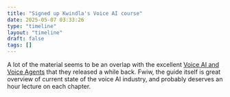 ```yaml
---
title: "Signed up Kwindla's Voice AI course"
date: 2025-05-07 03:33:26
type: "timeline"
layout: "timeline"
draft: false
tags: []
---
```


A lot of the material seems to be an overlap with the excellent [Voice AI and Voice Agents](https://voiceaiandvoiceagents.com/) that they released a while back. Fwiw, the guide itself is great overview of current state of the voice AI industry, and probably deserves an hour lecture on each chapter.
 